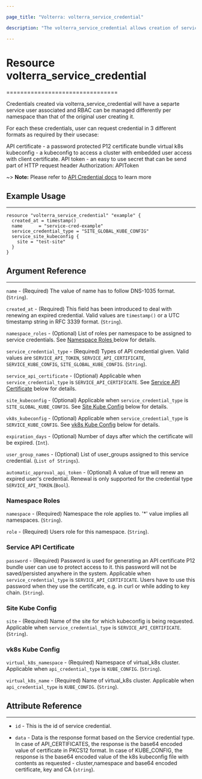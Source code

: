 ```yaml
---

page_title: "Volterra: volterra_service_credential" 

description: "The volterra_service_credential allows creation of service_credential object on Volterra SaaS"

---
```


Resource volterra_service_credential
====================================

================================

Credentials created via volterra_service_credential will have a separte service user associated and RBAC can be managed differently per namespace than that of the original user creating it.

For each these credentials, user can request credential in 3 different formats as required by their usecase:

API certificate - a password protected P12 certificate bundle virtual k8s kubeconfig - a kubeconfig to access a cluster with embedded user access with client certificate. API token - an easy to use secret that can be send part of HTTP request header Authorization: APIToken

~> **Note:** Please refer to [API Credential docs](https://docs.cloud.f5.com/docs/api/api-credential) to learn more

Example Usage
-------------

---

```hcl
resource "volterra_service_credential" "example" {
  created_at = timestamp()
  name      = "service-cred-example"
  service_credential_type = "SITE_GLOBAL_KUBE_CONFIG"
  service_site_kubeconfig {
    site = "test-site"
  }
}

```

Argument Reference
------------------

---

`name` - (Required) The value of name has to follow DNS-1035 format. (`String`).

`created_at` - (Required) This field has been introduced to deal with renewing an expired credential. Valid values are `timestamp()` or a UTC timestamp string in RFC 3339 format. (`String`).

`namespace_roles` - (Optional) List of roles per namespace to be assigned to service credentials. See [Namespace Roles ](#namespace-roles) below for details.

`service_credential_type` - (Required) Types of API credential given. Valid values are `SERVICE_API_TOKEN`, `SERVICE_API_CERTIFICATE`, `SERVICE_KUBE_CONFIG`, `SITE_GLOBAL_KUBE_CONFIG`. (`String`).

`service_api_certificate` - (Optional) Applicable when `service_credential_type` is `SERVICE_API_CERTIFICATE`. See [Service API Certificate](#service-api-certificate) below for details.

`site_kubeconfig` - (Optional) Applicable when `service_credential_type` is `SITE_GLOBAL_KUBE_CONFIG`. See [Site Kube Config](#site-cube-config) below for details.

`vk8s_kubeconfig` - (Optional) Applicable when `service_credential_type` is `SERVICE_KUBE_CONFIG`. See [vk8s Kube Config](#vk8s-cube-config) below for details.

`expiration_days` - (Optional) Number of days after which the certificate will be expired. (`Int`).

`user_group_names` - (Optional) List of user_groups assigned to this service credential. (`List of Strings`).

`automatic_approval_api_token` - (Optional) A value of true will renew an expired user's credential. Renewal is only supported for the credential type `SERVICE_API_TOKEN`.(`Bool`).

### Namespace Roles

`namespace` - (Required) Namespace the role applies to. '\*' value implies all namespaces. (`String`).

`role` - (Required) Users role for this namespace. (`String`).

### Service API Certificate

`password` - (Required) Password is used for generating an API certificate P12 bundle user can use to protect access to it. this password will not be saved/persisted anywhere in the system. Applicable when `service_credential_type` is `SERVICE_API_CERTIFICATE`. Users have to use this password when they use the certificate, e.g. in curl or while adding to key chain. (`String`).

### Site Kube Config

`site` - (Required) Name of the site for which kubeconfig is being requested. Applicable when `service_credential_type` is `SERVICE_API_CERTIFICATE`. (`String`).

### vk8s Kube Config

`virtual_k8s_namespace` - (Required) Namespace of virtual_k8s cluster. Applicable when `api_credential_type` is `KUBE_CONFIG`. (`String`).

`virtual_k8s_name` - (Required) Name of virtual_k8s cluster. Applicable when `api_credential_type` is `KUBE_CONFIG`. (`String`).

Attribute Reference
-------------------

---

-	`id` - This is the id of service credential.

-	`data` - Data is the response format based on the Service credential type. In case of API_CERTIFICATES, the response is the base64 encoded value of certificate in PKCS12 format. In case of KUBE_CONFIG, the response is the base64 encoded value of the k8s kubeconfig file with contents as requested - cluster,namespace and base64 encoded certificate, key and CA (`string`).
